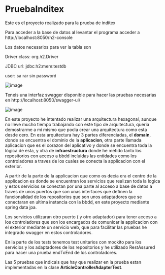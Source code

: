 # PruebaInditex
Este es el proyecto realizado para la prueba de inditex

Para acceder a la base de datos al levantar el programa acceder a http://localhost:8050/h2-console

Los datos necesarios para ver la tabla son

Driver class: org.h2.Driver

JDBC url: jdbc:h2:mem:testdb

user: sa
rar
sin password

![image](https://user-images.githubusercontent.com/7735554/233590317-0035b22f-e5d6-41dd-beaf-9134589d8c40.png)

Teneis una interfaz swagger disponible para hacer las pruebas necesarias en http://localhost:8050/swagger-ui/

![image](https://user-images.githubusercontent.com/7735554/233591202-9f26d139-71a0-4464-8977-c7bc8a31ed0b.png)

En este proyecto he intentado realizar una arquitectura hexagonal, aunque no lleve mucho tiempo trabajando con este tipo de arquitectura,
queria demostrarme a mi mismo que podia crear una arquitectura como esta desde cero. En esta arquitectura hay 3 partes diferenciadas, el **domain**, donde se encuentra
el dominio de la **aplicacion**, otra parte llamada aplicacion que es el corazon del aplicativo y donde se encuentra toda la lógica de esta, y otra de **infraestructura** donde 
he metido tanto los repositorios con acceso a bbdd incluidas las entidades como los controladores a traves de los cuales se conecta la applicacion con el exterior.

A partir de la parte de la applicacion que como os decia era el centro de la applicacion es donde se encuentran los servicios que realizan toda la logica y estos servicios
se conectan por una parte al acceso a base de datos a traves de unos puertos que son unas interfaces que definen la funcionalidad de los repositorios que son unos adaptadores
que se conectaran en ultima instancia con la bbdd, en este proyecto mediante spring data jpa. 

Los servicios utilizaran otro puerto ( y otro adaptador) para tener acceso a los controladores que son los encargados de comunicar la applicacion con el exterior 
mediante un servicio web, que para facilitar las pruebas he integrado swagger en estos controladores.

En la parte de los tests tenemos test unitarios con mockito para los servicios y los adaptadores de los repositorios y he utilizado RestAssured para hacer una prueba 
endToEnd de los controladores. 

Las 5 pruebas que indicais que hay que realizar en la prueba estan implementadas en la clase **ArticleControllerAdapterTest**.



